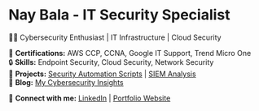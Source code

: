 # Nay Bala - IT Security Specialist  
👨‍💻 Cybersecurity Enthusiast | IT Infrastructure | Cloud Security  

🚀 **Certifications:** AWS CCP, CCNA, Google IT Support, Trend Micro One  
🔒 **Skills:** Endpoint Security, Cloud Security, Network Security  
📌 **Projects:** [Security Automation Scripts](#) | [SIEM Analysis](#)  
📝 **Blog:** [My Cybersecurity Insights](#)  

🔗 **Connect with me:** [LinkedIn](#) | [Portfolio Website](#)
